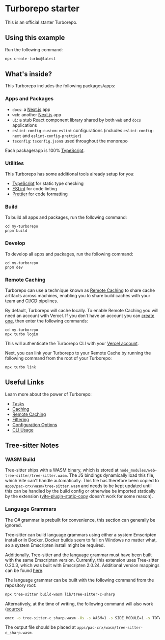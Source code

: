 # Turborepo starter

This is an official starter Turborepo.

## Using this example

Run the following command:

```sh
npx create-turbo@latest
```

## What's inside?

This Turborepo includes the following packages/apps:

### Apps and Packages

- `docs`: a [Next.js](https://nextjs.org/) app
- `web`: another [Next.js](https://nextjs.org/) app
- `ui`: a stub React component library shared by both `web` and `docs` applications
- `eslint-config-custom`: `eslint` configurations (includes `eslint-config-next` and `eslint-config-prettier`)
- `tsconfig`: `tsconfig.json`s used throughout the monorepo

Each package/app is 100% [TypeScript](https://www.typescriptlang.org/).

### Utilities

This Turborepo has some additional tools already setup for you:

- [TypeScript](https://www.typescriptlang.org/) for static type checking
- [ESLint](https://eslint.org/) for code linting
- [Prettier](https://prettier.io) for code formatting

### Build

To build all apps and packages, run the following command:

```
cd my-turborepo
pnpm build
```

### Develop

To develop all apps and packages, run the following command:

```
cd my-turborepo
pnpm dev
```

### Remote Caching

Turborepo can use a technique known as [Remote Caching](https://turbo.build/repo/docs/core-concepts/remote-caching) to share cache artifacts across machines, enabling you to share build caches with your team and CI/CD pipelines.

By default, Turborepo will cache locally. To enable Remote Caching you will need an account with Vercel. If you don't have an account you can [create one](https://vercel.com/signup), then enter the following commands:

```
cd my-turborepo
npx turbo login
```

This will authenticate the Turborepo CLI with your [Vercel account](https://vercel.com/docs/concepts/personal-accounts/overview).

Next, you can link your Turborepo to your Remote Cache by running the following command from the root of your Turborepo:

```
npx turbo link
```

## Useful Links

Learn more about the power of Turborepo:

- [Tasks](https://turbo.build/repo/docs/core-concepts/monorepos/running-tasks)
- [Caching](https://turbo.build/repo/docs/core-concepts/caching)
- [Remote Caching](https://turbo.build/repo/docs/core-concepts/remote-caching)
- [Filtering](https://turbo.build/repo/docs/core-concepts/monorepos/filtering)
- [Configuration Options](https://turbo.build/repo/docs/reference/configuration)
- [CLI Usage](https://turbo.build/repo/docs/reference/command-line-reference)

## Tree-sitter Notes

### WASM Build
Tree-sitter ships with a WASM binary, which is stored at `node_modules/web-tree-sitter/tree-sitter.wasm`.
The JS bindings dynamically load this file, which Vite can't handle automatically. This file has therefore
been copied to `apps/pac-crx/wasm/tree-sitter.wasm` and needs to be kept updated until this can be handled
by the build config or otherwise be imported statically by the extension
([vite-plugin-static-copy](https://www.npmjs.com/package/vite-plugin-static-copy) doesn't work for some
reason).

### Language Grammars
The C# grammar is prebuilt for convenience, this section can generally be ignored.

Tree-sitter can build language grammars using either a system Emscripten install or in Docker.
Docker builds seem to fail on Windows no matter what, so a system Emscripten install might be
required.

Additionally, Tree-sitter and the language grammar must have been built with the same
Emscripten version. Currently, this extension uses Tree-sitter 0.20.3, which was built
with Emscripten 2.0.24. Additional version mappings can be found
[here](https://github.com/sogaiu/ts-questions/blob/master/questions/which-version-of-emscripten-should-be-used-for-the-playground/README.md#versions).

The language grammar can be built with the following command from the repository root:
```sh
npx tree-sitter build-wasm lib/tree-sitter-c-sharp
```

Alternatively, at the time of writing, the following command will also work ([source](https://github.com/tree-sitter/tree-sitter/blob/524bf7e2c664d4a5dbd0c20d4d10f1e58f99e8ce/cli/src/wasm.rs#L21)):
```sh
emcc -o tree-sitter-c_sharp.wasm -Os -s WASM=1 -s SIDE_MODULE=1 -s TOTAL_MEMORY=33554432 -s NODEJS_CATCH_EXIT=0 -s NODEJS_CATCH_REJECTION=0 -s 'EXPORTED_FUNCTIONS=["_tree_sitter_c_sharp_"]' -fno-exceptions -I lib/tree-sitter-c-sharp/src lib/tree-sitter-c-sharp/src/scanner.c lib/tree-sitter-c-sharp/src/parser.c
```

The output file should be placed at `apps/pac-crx/wasm/tree-sitter-c_sharp.wasm`.
